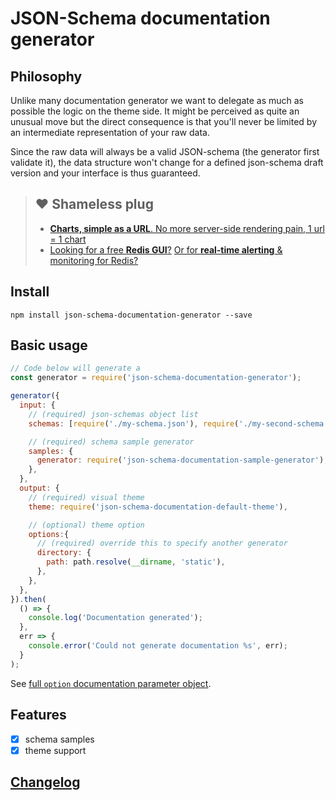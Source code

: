 # JSON-Schema documentation generator

## Philosophy

Unlike many documentation generator we want to delegate as much as possible the logic on the theme side. It might be perceived as quite an unusual move but the direct consequence is that you'll never be limited by an intermediate representation of your raw data.

Since the raw data will always be a valid JSON-schema (the generator first validate it), the data structure won't change for a defined json-schema draft version and your interface is thus guaranteed.

> ## ❤️ Shameless plug
> - [**Charts, simple as a URL**. No more server-side rendering pain, 1 url = 1 chart](https://image-charts.com)
> - [Looking for a free **Redis GUI**?](http://redsmin.com) [Or for **real-time alerting** & monitoring for Redis?](http://redsmin.com)

## Install

```
npm install json-schema-documentation-generator --save
```

## Basic usage

```js
// Code below will generate a
const generator = require('json-schema-documentation-generator');

generator({
  input: {
    // (required) json-schemas object list
    schemas: [require('./my-schema.json'), require('./my-second-schema.json')],

    // (required) schema sample generator
    samples: {
      generator: require('json-schema-documentation-sample-generator'),
    },
  },
  output: {
    // (required) visual theme
    theme: require('json-schema-documentation-default-theme'),

    // (optional) theme option
    options:{
      // (required) override this to specify another generator
      directory: {
        path: path.resolve(__dirname, 'static'),
      },
    },
  },
}).then(
  () => {
    console.log('Documentation generated');
  },
  err => {
    console.error('Could not generate documentation %s', err);
  }
);
```

See [full `option` documentation parameter object](documentation/generator-option.md).

## Features

* [x] schema samples
* [x] theme support

## [Changelog](./CHANGELOG.md)
